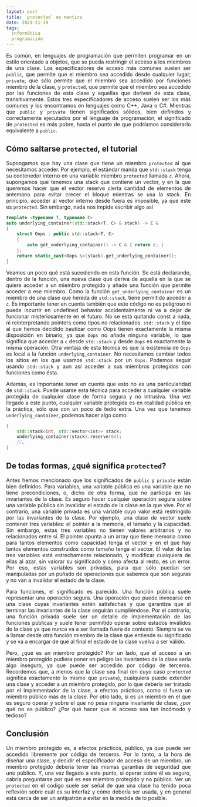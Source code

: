 ```yaml
---
layout: post
title: `protected` es mentira
date: 2021-11-19
tags:
  informática
  programación
---
```

<p style='text-align: justify;'>Es común, en lenguajes de programación que permiten programar en un estilo orientado a objetos, que se pueda restringir el acceso a los miembros de una clase. Los especificadores de acceso más comunes suelen ser <code>public</code>, que permite que el miembro sea accedido desde cualquier lugar; <code>private</code>, que sólo permite que el miembro sea accedido por funciones miembro de la clase, y <code>protected</code>, que permite que el miembro sea accedido por las funciones de esta clase y aquellas que deriven de esta clase, transitivamente. Estos tres especificadores de acceso suelen ser los más comunes y los encontramos en lenguajes como C++, Java o C#. Mientras que <code>public</code> y <code>private</code> tienen significados sólidos, bien definidos y correctamente ejecutados por el lenguaje de programación, el significado de <code>protected</code> es más pobre, hasta el punto de que podríamos considerarlo equivalente a <code>public</code>.</p>

## Cómo saltarse `protected`, el tutorial

<p style='text-align: justify;'>Supongamos que hay una clase que tiene un miembro <code>protected</code> al que necesitamos acceder. Por ejemplo, el estándar manda que <code>std::stack</code> tenga su contenedor interno en una variable miembro <code>protected</code> llamada <code>c</code>. Ahora, supongamos que tenemos una stack que contiene un vector, y en la que queremos hacer que el vector reserve cierta cantidad de elementos de antemano para evitar crecer el bloque mientras se usa la stack. En principio, acceder al vector interno desde fuera es imposible, ya que éste es <code>protected</code>. Sin embargo, nada nos impide escribir algo así</p>

```cpp
template <typename T, typename C>
auto underlying_container(std::stack<T, C> & stack) -> C &
{
	struct Oops : public std::stack<T, C>
	{
		auto get_underlying_container() -> C & { return c; }
	};
	return static_cast<Oops &>(stack).get_underlying_container();
}
```

<p style='text-align: justify;'>Veamos un poco qué está sucediendo en esta función. Se está declarando, dentro de la función, una nueva clase que deriva de aquella en la que se quiere acceder a un miembro protegido y añade una función que permite acceder a ese miembro. Como la función <code>get_underlying_container</code> es un miembro de una clase que hereda de <code>std::stack</code>, tiene permitido acceder a <code>c</code>. Es importante tener en cuenta también que este código no es peligroso ni puede incurrir en undefined behavior accidentalmente ni va a dejar de funcionar misteriosamente en el futuro. No se está quitando const a nada, ni reinterpretando pointers como tipos no relacionados. <code>std::stack</code> y el tipo al que hemos decidido bautizar como Oops tienen exactamente la misma disposición en binario, ya que <code>Oops</code> no añade ninguna variable, lo que significa que acceder a <code>c</code> desde <code>std::stack</code> y desde <code>Oops</code> es exactamente la misma operación. Otra ventaja de esta técnica es que la existencia de <code>Oops</code> es local a la función <code>underlying_container</code>. No necesitamos cambiar todos los sitios en los que usamos <code>std::stack</code> por un <code>Oops</code>. Podemos seguir usando <code>std::stack</code> y aun así acceder a sus miembros protegidos con funciones como ésta.</p>

<p style='text-align: justify;'>Además, es importante tener en cuenta que esto no es una particularidad de <code>std::stack</code>. Puede usarse esta técnica para acceder a cualquier variable protegida de cualquier clase de forma segura y no intrusiva. Una vez llegado a este punto, cualquier variable protegida es en realidad pública en la práctica, sólo que con un poco de tedio extra. Una vez que tenemos <code>underlying_container</code>, podemos hacer algo como:</p>

```cpp
{
	std::stack<int, std::vector<int>> stack;
	underlying_container(stack).reserve(64);
	//…
}
```

## De todas formas, ¿qué significa `protected`?

<p style='text-align: justify;'>Antes hemos mencionado que los significados de <code>public</code> y <code>private</code> están bien definidos. Para variables, una variable pública es una variable que no tiene precondiciones, o, dicho de otra forma, que no participa en las invariantes de la clase. Es seguro hacer cualquier operación segura sobre una variable pública sin invalidar el estado de la clase en la que vive. Por el contrario, una variable privada es una variable cuyo valor está restringido por las invariantes de la clase. Por ejemplo, una clase de vector suele contener tres variables: el pointer a la memoria, el tamaño y la capacidad. Sin embargo, estas tres variables no tienen valores arbitrarios y no relacionados entre sí. El pointer apunta a un array que tiene memoria como para tantos elementos como capacidad tenga el vector y en el que hay tantos elementos construidos como tamaño tenga el vector. El valor de las tres variables está estrechamente relacionado, y modificar cualquiera de ellas al azar, sin valorar su significado y cómo afecta al resto, es un error. Por eso, estas variables son privadas, para que sólo puedan ser manipuladas por un puñado de operaciones que sabemos que son seguras y no van a invalidar el estado de la clase.</p>

<p style='text-align: justify;'>Para funciones, el significado es parecido. Una función pública suele representar una operación segura. Una operación que puede invocarse en una clase cuyas invariantes estén satisfechas y que garantiza que al terminar las invariantes de la clase seguirán cumpliéndose. Por el contrario, una función privada suele ser un detalle de implementación de las funciones públicas y suele tener permitido operar sobre estados inválidos de la clase ya que nunca va a ser llamada fuera de contexto. Siempre se va a llamar desde otra función miembro de la clase que entiende su significado y se va a encargar de que al final el estado de la clase vuelva a ser válido.</p>

<p style='text-align: justify;'>Pero, ¿qué es un miembro protegido? Por un lado, que el acceso a un miembro protegido pudiera poner en peligro las invariantes de la clase sería algo inseguro, ya que puede ser accedido por código de terceros. Recordemos que, a menos que la clase sea final (en cuyo caso <code>protected</code> significa exactamente lo mismo que <code>private</code>), cualquiera puede extender una clase y acceder a un miembro protegido, por lo que debería ser tratado por el implementador de la clase, a efectos prácticos, como si fuera un miembro público más de la clase. Por otro lado, si es un miembro en el que es seguro operar y sobre el que no pesa ninguna invariante de clase, ¿por qué no es público? ¿Por qué hacer que el acceso sea tan incómodo y tedioso?</p>

## Conclusión

<p style='text-align: justify;'>Un miembro protegido es, a efectos prácticos, público, ya que puede ser accedido libremente por código de terceros. Por lo tanto, a la hora de diseñar una clase, y decidir el especificador de acceso de un miembro, un miembro protegido debería tener las mismas garantías de seguridad que uno público. Y, una vez llegado a este punto, si operar sobre él es seguro, cabría preguntarse por qué es ese miembro protegido y no público. Ver un <code>protected</code> en el código suele ser señal de que una clase ha tenido poca reflexión sobre cuál es su interfaz y cómo debería ser usada, y en general está cerca de ser un antipatrón a evitar en la medida de lo posible.</p>
